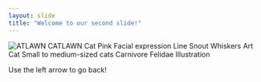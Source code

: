 ```yaml
---
layout: slide
title: "Welcome to our second slide!"
---
```

<img src="https://i.kym-cdn.com/photos/images/newsfeed/001/962/006/b56" alt="ATLAWN CATLAWN Cat Pink Facial expression Line Snout Whiskers Art Cat Small to medium-sized cats Carnivore Felidae Illustration"/>

Use the left arrow to go back!
